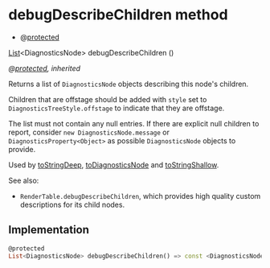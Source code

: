 


# debugDescribeChildren method







- @[protected](https://pub.dev/documentation/meta/1.3.0/meta/protected-constant.html)

[List](https://api.flutter.dev/flutter/dart-core/List-class.html)&lt;DiagnosticsNode> debugDescribeChildren
()

_@[protected](https://pub.dev/documentation/meta/1.3.0/meta/protected-constant.html), inherited_



<p>Returns a list of <code>DiagnosticsNode</code> objects describing this node's
children.</p>
<p>Children that are offstage should be added with <code>style</code> set to
<code>DiagnosticsTreeStyle.offstage</code> to indicate that they are offstage.</p>
<p>The list must not contain any null entries. If there are explicit null
children to report, consider <code>new DiagnosticsNode.message</code> or
<code>DiagnosticsProperty&lt;Object&gt;</code> as possible <code>DiagnosticsNode</code> objects to
provide.</p>
<p>Used by <a href="../../components_device_control/DeviceControl/toStringDeep.md">toStringDeep</a>, <a href="../../components_device_control/DeviceControl/toDiagnosticsNode.md">toDiagnosticsNode</a> and <a href="../../components_device_control/DeviceControl/toStringShallow.md">toStringShallow</a>.</p>
<p>See also:</p>
<ul>
<li><code>RenderTable.debugDescribeChildren</code>, which provides high quality custom
descriptions for its child nodes.</li>
</ul>



## Implementation

```dart
@protected
List<DiagnosticsNode> debugDescribeChildren() => const <DiagnosticsNode>[];
```







